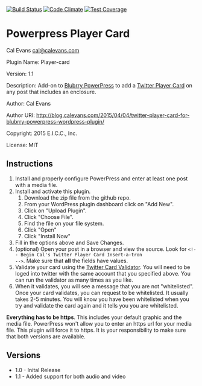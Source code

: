[![Build Status](https://travis-ci.org/calevans/player-card.svg?branch=master)](https://travis-ci.org/calevans/player-card)
[![Code Climate](https://codeclimate.com/github/calevans/player-card/badges/gpa.svg)](https://codeclimate.com/github/calevans/player-card)
[![Test Coverage](https://codeclimate.com/github/calevans/player-card/badges/coverage.svg)](https://codeclimate.com/github/calevans/player-card)

# Powerpress Player Card

Cal Evans <cal@calevans.com>

Plugin Name: Player-card

Version: 1.1

Description: Add-on to [Blubrry PowerPress](https://wordpress.org/plugins/powerpress/) to add a [Twitter Player Card](https://dev.twitter.com/cards/overview) on any post that includes an enclosure.

Author: Cal Evans

Author URI: http://blog.calevans.com/2015/04/04/twitter-player-card-for-blubrry-powerpress-wordpress-plugin/

Copyright: 2015 E.I.C.C., Inc.

License: MIT


## Instructions

1. Install and properly configure PowerPress and enter at least one post with a media file.
1. Install and activate this plugin.
	1. Download the zip file from the github repo.
	1. From your WordPress plugin dashboard click on "Add New".
	1. Click on "Upload Plugin".
	1. Click "Choose File".
	1. Find the file on your file system.
	1. Click "Open"
	1. Click "Install Now"
1. Fill in the options above and Save Changes.
1. (optional) Open your post in a browser and view the source. Look for <code>&lt;!-- Begin Cal's Twitter Player Card Insert-a-tron --></code>. Make sure that **all** the fields have values.
1. Validate your card using the [Twitter Card Validator](https://cards-dev.twitter.com/validator). You will need to be loged into twitter with the same account that you specified above. You can run the validator as many times as you like.
1. When it validates, you will see a message that you are not "whitelisted". Once your card validates, you can request to be whitelisted. It usually takes 2-5 minutes. You will know you have been whitelisted when you try and validate the card again and it tells you you are whitelisted.

**Everything has to be https**. This includes your default graphic and the media file. PowerPress won't allow you to enter an https url for your media file. This plugin will force it to https. It is your responsibility to make sure that both versions are available.

## Versions

- 1.0 - Inital Release
- 1.1 - Added support for both audio and video

